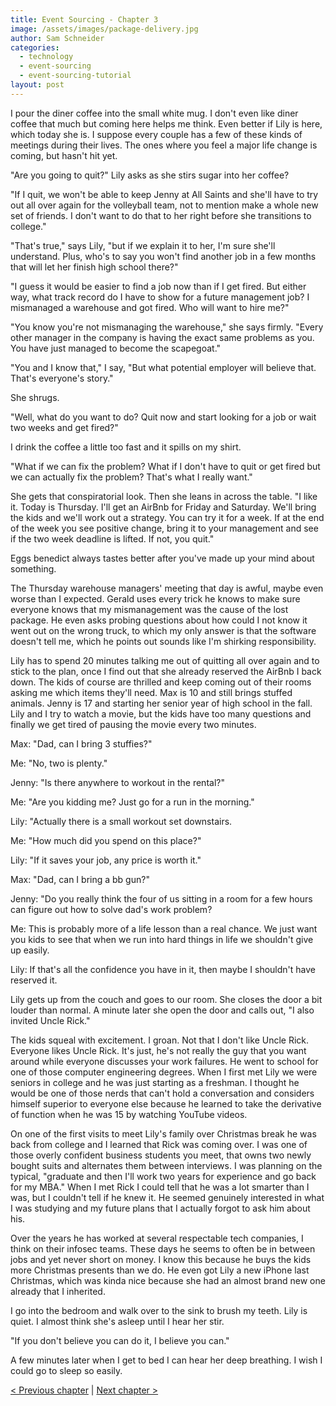 ```yaml
---
title: Event Sourcing - Chapter 3
image: /assets/images/package-delivery.jpg
author: Sam Schneider
categories:
  - technology
  - event-sourcing
  - event-sourcing-tutorial
layout: post
---
```


I pour the diner coffee into the small white mug. I don't even like diner coffee that much but coming here helps me think. Even better if Lily is here, which today she is. I suppose every couple has a few of these kinds of meetings during their lives. The ones where you feel a major life change is coming, but hasn't hit yet.

"Are you going to quit?" Lily asks as she stirs sugar into her coffee?

"If I quit, we won't be able to keep Jenny at All Saints and she'll have to try out all over again for the volleyball team, not to mention make a whole new set of friends. I don't want to do that to her right before she transitions to college."

"That's true," says Lily, "but if we explain it to her, I'm sure she'll understand. Plus, who's to say you won't find another job in a few months that will let her finish high school there?"

"I guess it would be easier to find a job now than if I get fired. But either way, what track record do I have to show for a future management job? I mismanaged a warehouse and got fired. Who will want to hire me?"

"You know you're not mismanaging the warehouse," she says firmly. "Every other manager in the company is having the exact same problems as you. You have just managed to become the scapegoat."

"You and I know that," I say, "But what potential employer will believe that. That's everyone's story."

She shrugs. 

"Well, what do you want to do? Quit now and start looking for a job or wait two weeks and get fired?"

I drink the coffee a little too fast and it spills on my shirt.

"What if we can fix the problem? What if I don't have to quit or get fired but we can actually fix the problem? That's what I really want."

She gets that conspiratorial look. Then she leans in across the table. "I like it. Today is Thursday. I'll get an AirBnb for Friday and Saturday. We'll bring the kids and we'll work out a strategy. You can try it for a week. If at the end of the week you see positive change, bring it to your management and see if the two week deadline is lifted. If not, you quit."

Eggs benedict always tastes better after you've made up your mind about something.

The Thursday warehouse managers' meeting that day is awful, maybe even worse than I expected. Gerald uses every trick he knows to make sure everyone knows that my mismanagement was the cause of the lost package. He even asks probing questions about how could I not know it went out on the wrong truck, to which my only answer is that the software doesn't tell me, which he points out sounds like I'm shirking responsibility.

Lily has to spend 20 minutes talking me out of quitting all over again and to stick to the plan, once I find out that she already reserved the AirBnb I back down. The kids of course are thrilled and keep coming out of their rooms asking me which items they'll need. Max is 10 and still brings stuffed animals. Jenny is 17 and starting her senior year of high school in the fall. Lily and I try to watch a movie, but the kids have too many questions and finally we get tired of pausing the movie every two minutes.

Max: "Dad, can I bring 3 stuffies?"

Me: "No, two is plenty."

Jenny: "Is there anywhere to workout in the rental?"

Me: "Are you kidding me? Just go for a run in the morning."

Lily: "Actually there is a small workout set downstairs.

Me: "How much did you spend on this place?"

Lily: "If it saves your job, any price is worth it."

Max: "Dad, can I bring a bb gun?"

Jenny: "Do you really think the four of us sitting in a room for a few hours can figure out how to solve dad's work problem?

Me: This is probably more of a life lesson than a real chance. We just want you kids to see that when we run into hard things in life we shouldn't give up easily.

Lily: If that's all the confidence you have in it, then maybe I shouldn't have reserved it.

Lily gets up from the couch and goes to our room. She closes the door a bit louder than normal. A minute later she open the door and calls out, "I also invited Uncle Rick."

The kids squeal with excitement. I groan. Not that I don't like Uncle Rick. Everyone likes Uncle Rick. It's just, he's not really the guy that you want around while everyone discusses your work failures. He went to school for one of those computer engineering degrees. When I first met Lily we were seniors in college and he was just starting as a freshman. I thought he would be one of those nerds that can't hold a conversation and considers himself superior to everyone else because he learned to take the derivative of function when he was 15 by watching YouTube videos.

On one of the first visits to meet Lily's family over Christmas break he was back from college and I learned that Rick was coming over. I was one of those overly confident business students you meet, that owns two newly bought suits and alternates them between interviews. I was planning on the typical, "graduate and then I'll work two years for experience and go back for my MBA." When I met Rick I could tell that he was a lot smarter than I was, but I couldn't tell if he knew it. He seemed genuinely interested in what I was studying and my future plans that I actually forgot to ask him about his.

Over the years he has worked at several respectable tech companies, I think on their infosec teams. These days he seems to often be in between jobs and yet never short on money. I know this because he buys the kids more Christmas presents than we do. He even got Lily a new iPhone last Christmas, which was kinda nice because she had an almost brand new one already that I inherited.

I go into the bedroom and walk over to the sink to brush my teeth. Lily is quiet. I almost think she's asleep until I hear her stir.

"If you don't believe you can do it, I believe you can."

A few minutes later when I get to bed I can hear her deep breathing. I wish I could go to sleep so easily.

[< Previous chapter](/blog/event-sourcing-chapter-2) | [Next chapter >](/blog/event-sourcing-chapter-4)
